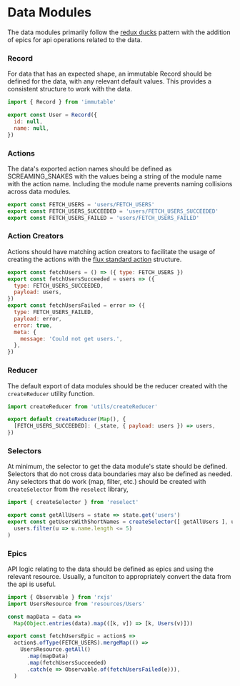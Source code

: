 # Data Modules

The data modules primarily follow the [redux ducks](https://github.com/erikras/ducks-modular-redux) pattern with the addition of epics for api operations related to the data.


### Record

For data that has an expected shape, an immutable Record should be defined for the data, with any relevant default values. This provides a consistent structure to work with the data.

```javascript
import { Record } from 'immutable'

export const User = Record({
  id: null,
  name: null,
})
```


### Actions

The data's exported action names should be defined as SCREAMING_SNAKES with the values being a string of the module name with the action name. Including the module name prevents naming collisions across data modules.

```javascript
export const FETCH_USERS = 'users/FETCH_USERS'
export const FETCH_USERS_SUCCEEDED = 'users/FETCH_USERS_SUCCEEDED'
export const FETCH_USERS_FAILED = 'users/FETCH_USERS_FAILED'
```


### Action Creators

Actions should have matching action creators to facilitate the usage of creating the actions with the [flux standard action](https://github.com/redux-utilities/flux-standard-action) structure.

```javascript
export const fetchUsers = () => ({ type: FETCH_USERS })
export const fetchUsersSucceeded = users => ({
  type: FETCH_USERS_SUCCEEDED,
  payload: users,
})
export const fetchUsersFailed = error => ({
  type: FETCH_USERS_FAILED,
  payload: error,
  error: true,
  meta: {
    message: 'Could not get users.',
  },
})
```


### Reducer

The default export of data modules should be the reducer created with the `createReducer` utility function.

```javascript
import createReducer from 'utils/createReducer'

export default createReducer(Map(), {
  [FETCH_USERS_SUCCEEDED]: (_state, { payload: users }) => users,
})
```


### Selectors

At minimum, the selector to get the data module's state should be defined. Selectors that do not cross data boundaries may also be defined as needed. Any selectors that do work (map, filter, etc.) should be created with `createSelector` from the `reselect` library,

```javascript
import { createSelector } from 'reselect'

export const getAllUsers = state => state.get('users')
export const getUsersWithShortNames = createSelector([ getAllUsers ], users =>
  users.filter(u => u.name.length <= 5)
)
```


### Epics

API logic relating to the data should be defined as epics and using the relevant resource. Usually, a funciton to appropriately convert the data from the api is useful.

```javascript
import { Observable } from 'rxjs'
import UsersResource from 'resources/Users'

const mapData = data =>
  Map(Object.entries(data).map(([k, v]) => [k, Users(v)]))

export const fetchUsersEpic = action$ =>
  action$.ofType(FETCH_USERS).mergeMap(() =>
    UsersResource.getAll()
      .map(mapData)
      .map(fetchUsersSucceeded)
      .catch(e => Observable.of(fetchUsersFailed(e))),
  )
```
